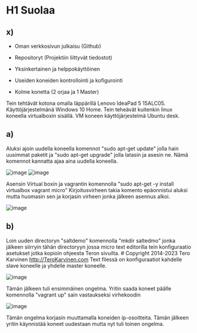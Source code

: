 # H1 Suolaa

## x)

- Oman verkkosivun julkaisu (Github)

- Repositoryt (Projektiin liittyvät tiedostot)

- Yksinkertainen ja helppokäyttöinen

- Useiden koneiden kontrollointi ja kofigurointi

- Kolme konetta (2 orjaa ja 1 Master)

Tein tehtävät kotona omalla läppärillä Lenovo IdeaPad 5 15ALC05.
Käyttöjärjestelmänä Windows 10 Home.
Tein teheävät kuitenkin linux koneella virtualboxin sisällä. 
VM koneen käyttöjärjestelmä Ubuntu desk.

## a) 

Aluksi ajoin uudella koneella komennot "sudo apt-get update" jolla hain uusimmat paketit ja "sudo apt-get upgrade" jolla latasin ja asesin ne. 
Nämä komennot kannatta ajaa aina uudella koneella.

![image](https://user-images.githubusercontent.com/130304789/230974544-8a578297-ddf3-43c1-825a-d77abd0d952b.png)
![image](https://user-images.githubusercontent.com/130304789/230975347-3252b3a7-1b6c-49dc-ac2b-c885e47736b0.png)


Asensin Virtual boxin ja vagrantin komennolla "sudo apt-get -y install virtualbox vagrant micro"
Kirjoitusvirheen takia komento epäonnistui aluksi mutta huomasin sen ja korjasin virheen jonka jälkeen asennus alkoi.

![image](https://user-images.githubusercontent.com/130304789/230976838-5303ac53-e460-4460-9151-f7e65cd846b0.png)


## b)

Loin uuden directoryn "saltdemo" komennolla "mkdir saltedmo" jonka jälkeen siirryin tähän directoryyn jossa micro text editorilla 
tein konfiguraatio asetukset jotka kopioin ohjeesta Teron sivuilta. # Copyright 2014-2023 Tero Karvinen http://TeroKarvinen.com
Text filessä on konfiguraatiot kahdelle slave koneelle ja yhdelle master koneelle.

![image](https://user-images.githubusercontent.com/130304789/231009866-ac5c7df3-c6c5-4e0f-869e-03640bcdba43.png)

Tämän jälkeen tuli ensimmäinen ongelma.
Yritin saada koneet päälle komennolla "vagrant up" sain vastaukseksi virhekoodin 

![image](https://user-images.githubusercontent.com/130304789/231011774-025eb704-af63-4295-bb07-a9dd06464640.png)

Tämän ongelma korjasin muuttamalla koneiden ip-osoitteita.
Tämän jälkeen yritin käynnistää koneet uudestaan mutta nyt tuli toinen ongelma.





